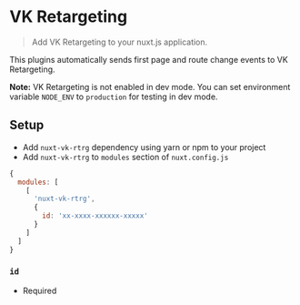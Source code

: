 # VK Retargeting

> Add VK Retargeting to your nuxt.js application.

This plugins automatically sends first page and route change events to VK Retargeting.

**Note:** VK Retargeting is not enabled in dev mode.
You can set environment variable `NODE_ENV` to `production` for testing in dev mode.

## Setup
- Add `nuxt-vk-rtrg` dependency using yarn or npm to your project
- Add `nuxt-vk-rtrg` to `modules` section of `nuxt.config.js`
```js
{
  modules: [
    [
      'nuxt-vk-rtrg',
      {
        id: 'xx-xxxx-xxxxxx-xxxxx'
      }
    ]
  ]
}
````

### `id`
- Required
